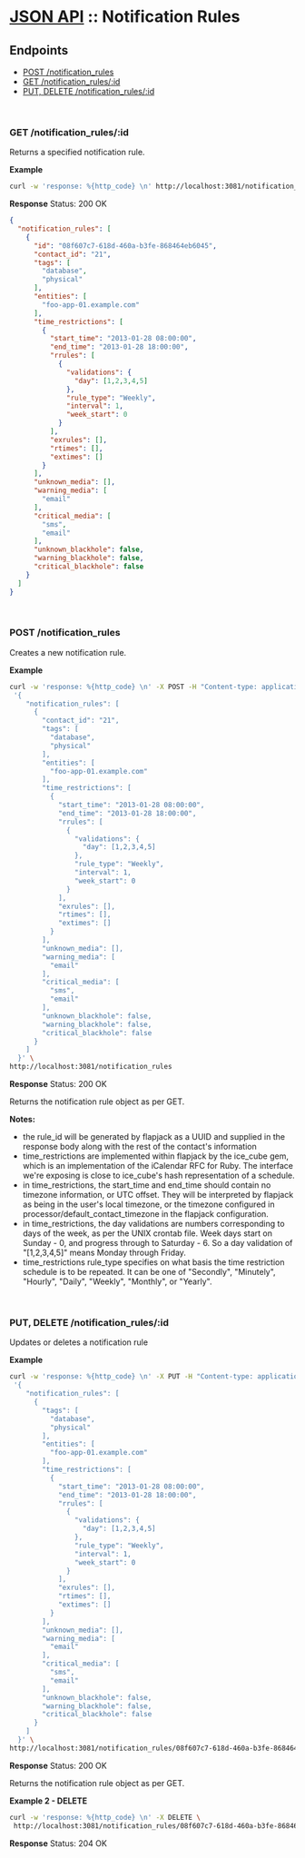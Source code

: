 # [JSON API](jsonapi) :: Notification Rules

## Endpoints

* [POST /notification_rules](#post_notification_rules)
* [GET /notification_rules/:id](#get_notification_rules_id)
* [PUT, DELETE /notification_rules/:id](#put_notification_rules_id)


<a id="get_notification_rules_id">&nbsp;</a>
### GET /notification_rules/:id

Returns a specified notification rule.

**Example**
```bash
curl -w 'response: %{http_code} \n' http://localhost:3081/notification_rules/08f607c7-618d-460a-b3fe-868464eb6045
```
**Response** Status: 200 OK
```json
{
  "notification_rules": [
    {
      "id": "08f607c7-618d-460a-b3fe-868464eb6045",
      "contact_id": "21",
      "tags": [
        "database",
        "physical"
      ],
      "entities": [
        "foo-app-01.example.com"
      ],
      "time_restrictions": [
        {
          "start_time": "2013-01-28 08:00:00",
          "end_time": "2013-01-28 18:00:00",
          "rrules": [
            {
              "validations": {
                "day": [1,2,3,4,5]
              },
              "rule_type": "Weekly",
              "interval": 1,
              "week_start": 0
            }
          ],
          "exrules": [],
          "rtimes": [],
          "extimes": []
        }
      ],
      "unknown_media": [],
      "warning_media": [
        "email"
      ],
      "critical_media": [
        "sms",
        "email"
      ],
      "unknown_blackhole": false,
      "warning_blackhole": false,
      "critical_blackhole": false
    }
  ]
}
```

<a id="post_notification_rules">&nbsp;</a>
### POST /notification_rules

Creates a new notification rule.

**Example**
```bash
curl -w 'response: %{http_code} \n' -X POST -H "Content-type: application/json" -d \
 '{
    "notification_rules": [
      {
        "contact_id": "21",
        "tags": [
          "database",
          "physical"
        ],
        "entities": [
          "foo-app-01.example.com"
        ],
        "time_restrictions": [
          {
            "start_time": "2013-01-28 08:00:00",
            "end_time": "2013-01-28 18:00:00",
            "rrules": [
              {
                "validations": {
                  "day": [1,2,3,4,5]
                },
                "rule_type": "Weekly",
                "interval": 1,
                "week_start": 0
              }
            ],
            "exrules": [],
            "rtimes": [],
            "extimes": []
          }
        ],
        "unknown_media": [],
        "warning_media": [
          "email"
        ],
        "critical_media": [
          "sms",
          "email"
        ],
        "unknown_blackhole": false,
        "warning_blackhole": false,
        "critical_blackhole": false
      }
    ]
  }' \
http://localhost:3081/notification_rules
```
**Response** Status: 200 OK

Returns the notification rule object as per GET.

**Notes:**
* the rule_id will be generated by flapjack as a UUID and supplied in the response body along with the rest of the contact's information
* time_restrictions are implemented within flapjack by the ice_cube gem, which is an implementation of the iCalendar RFC for Ruby. The interface we're exposing is close to ice_cube's hash representation of a schedule.
* in time_restrictions, the start_time and end_time should contain no timezone information, or UTC offset. They will be interpreted by flapjack as being in the user's local timezone, or the timezone configured in processor/default_contact_timezone in the flapjack configuration.
* in time_restrictions, the day validations are numbers corresponding to days of the week, as per the UNIX crontab file. Week days start on Sunday - 0, and progress through to Saturday - 6. So a day validation of "[1,2,3,4,5]" means Monday through Friday.
* time_restrictions rule_type specifies on what basis the time restriction schedule is to be repeated. It can be one of "Secondly", "Minutely", "Hourly", "Daily", "Weekly", "Monthly", or "Yearly".

<a id="put_notification_rules_id">&nbsp;</a>
### PUT, DELETE /notification_rules/:id

Updates or deletes a notification rule

**Example**
```bash
curl -w 'response: %{http_code} \n' -X PUT -H "Content-type: application/json" -d \
 '{
    "notification_rules": [
      {
        "tags": [
          "database",
          "physical"
        ],
        "entities": [
          "foo-app-01.example.com"
        ],
        "time_restrictions": [
          {
            "start_time": "2013-01-28 08:00:00",
            "end_time": "2013-01-28 18:00:00",
            "rrules": [
              {
                "validations": {
                  "day": [1,2,3,4,5]
                },
                "rule_type": "Weekly",
                "interval": 1,
                "week_start": 0
              }
            ],
            "exrules": [],
            "rtimes": [],
            "extimes": []
          }
        ],
        "unknown_media": [],
        "warning_media": [
          "email"
        ],
        "critical_media": [
          "sms",
          "email"
        ],
        "unknown_blackhole": false,
        "warning_blackhole": false,
        "critical_blackhole": false
      }
    ]
  }' \
http://localhost:3081/notification_rules/08f607c7-618d-460a-b3fe-868464eb6045
```
**Response** Status: 200 OK

Returns the notification rule object as per GET.

**Example 2 - DELETE**
```bash
curl -w 'response: %{http_code} \n' -X DELETE \
 http://localhost:3081/notification_rules/08f607c7-618d-460a-b3fe-868464eb6045
```
**Response** Status: 204 OK

